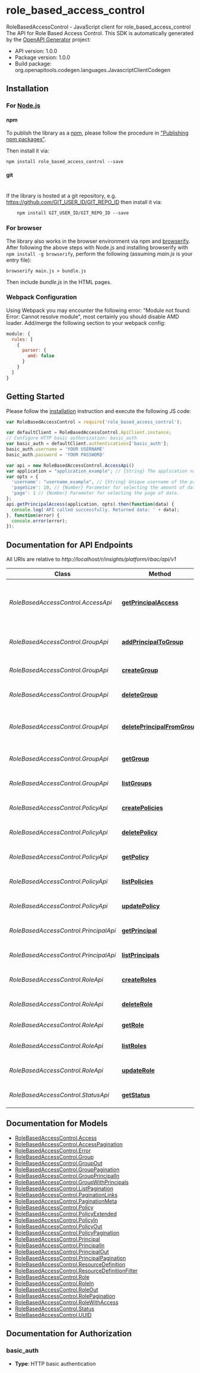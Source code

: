 # role_based_access_control

RoleBasedAccessControl - JavaScript client for role_based_access_control
The API for Role Based Access Control.
This SDK is automatically generated by the [OpenAPI Generator](https://openapi-generator.tech) project:

- API version: 1.0.0
- Package version: 1.0.0
- Build package: org.openapitools.codegen.languages.JavascriptClientCodegen

## Installation

### For [Node.js](https://nodejs.org/)

#### npm

To publish the library as a [npm](https://www.npmjs.com/),
please follow the procedure in ["Publishing npm packages"](https://docs.npmjs.com/getting-started/publishing-npm-packages).

Then install it via:

```shell
npm install role_based_access_control --save
```

#### git
#
If the library is hosted at a git repository, e.g.
https://github.com/GIT_USER_ID/GIT_REPO_ID
then install it via:

```shell
    npm install GIT_USER_ID/GIT_REPO_ID --save
```

### For browser

The library also works in the browser environment via npm and [browserify](http://browserify.org/). After following
the above steps with Node.js and installing browserify with `npm install -g browserify`,
perform the following (assuming *main.js* is your entry file):

```shell
browserify main.js > bundle.js
```

Then include *bundle.js* in the HTML pages.

### Webpack Configuration

Using Webpack you may encounter the following error: "Module not found: Error:
Cannot resolve module", most certainly you should disable AMD loader. Add/merge
the following section to your webpack config:

```javascript
module: {
  rules: [
    {
      parser: {
        amd: false
      }
    }
  ]
}
```

## Getting Started

Please follow the [installation](#installation) instruction and execute the following JS code:

```javascript
var RoleBasedAccessControl = require('role_based_access_control');

var defaultClient = RoleBasedAccessControl.ApiClient.instance;
// Configure HTTP basic authorization: basic_auth
var basic_auth = defaultClient.authentications['basic_auth'];
basic_auth.username = 'YOUR USERNAME'
basic_auth.password = 'YOUR PASSWORD'

var api = new RoleBasedAccessControl.AccessApi()
var application = "application_example"; // {String} The application name to obtain access for the principal
var opts = {
  'username': "username_example", // {String} Unique username of the principal to obtain access for
  'pageSize': 10, // {Number} Parameter for selecting the amount of data in a page.
  'page': 1 // {Number} Parameter for selecting the page of data.
};
api.getPrincipalAccess(application, opts).then(function(data) {
  console.log('API called successfully. Returned data: ' + data);
}, function(error) {
  console.error(error);
});


```

## Documentation for API Endpoints

All URIs are relative to *http://localhost/r/insights/platform/rbac/api/v1*

Class | Method | HTTP request | Description
------------ | ------------- | ------------- | -------------
*RoleBasedAccessControl.AccessApi* | [**getPrincipalAccess**](docs/AccessApi.md#getPrincipalAccess) | **GET** /access/ | Get the permitted access for a principal in the tenant
*RoleBasedAccessControl.GroupApi* | [**addPrincipalToGroup**](docs/GroupApi.md#addPrincipalToGroup) | **POST** /groups/{uuid}/principals/ | Add a principal to a group in the tenant
*RoleBasedAccessControl.GroupApi* | [**createGroup**](docs/GroupApi.md#createGroup) | **POST** /groups/ | Create a group in a tenant
*RoleBasedAccessControl.GroupApi* | [**deleteGroup**](docs/GroupApi.md#deleteGroup) | **DELETE** /groups/{uuid}/ | Delete a group in the tenant
*RoleBasedAccessControl.GroupApi* | [**deletePrincipalFromGroup**](docs/GroupApi.md#deletePrincipalFromGroup) | **DELETE** /groups/{uuid}/principals/ | Remove a principal from a group in the tenant
*RoleBasedAccessControl.GroupApi* | [**getGroup**](docs/GroupApi.md#getGroup) | **GET** /groups/{uuid}/ | Get a group in the tenant
*RoleBasedAccessControl.GroupApi* | [**listGroups**](docs/GroupApi.md#listGroups) | **GET** /groups/ | List the groups for a tenant
*RoleBasedAccessControl.PolicyApi* | [**createPolicies**](docs/PolicyApi.md#createPolicies) | **POST** /policies/ | Create a policy in a tenant
*RoleBasedAccessControl.PolicyApi* | [**deletePolicy**](docs/PolicyApi.md#deletePolicy) | **DELETE** /policies/{uuid}/ | Delete a policy in the tenant
*RoleBasedAccessControl.PolicyApi* | [**getPolicy**](docs/PolicyApi.md#getPolicy) | **GET** /policies/{uuid}/ | Get a policy in the tenant
*RoleBasedAccessControl.PolicyApi* | [**listPolicies**](docs/PolicyApi.md#listPolicies) | **GET** /policies/ | List the policies in the tenant
*RoleBasedAccessControl.PolicyApi* | [**updatePolicy**](docs/PolicyApi.md#updatePolicy) | **PUT** /policies/{uuid}/ | Update a policy in the tenant
*RoleBasedAccessControl.PrincipalApi* | [**getPrincipal**](docs/PrincipalApi.md#getPrincipal) | **GET** /principals/{username}/ | Get a principal in the tenant
*RoleBasedAccessControl.PrincipalApi* | [**listPrincipals**](docs/PrincipalApi.md#listPrincipals) | **GET** /principals/ | List the principals for a tenant
*RoleBasedAccessControl.RoleApi* | [**createRoles**](docs/RoleApi.md#createRoles) | **POST** /roles/ | Create a roles for a tenant
*RoleBasedAccessControl.RoleApi* | [**deleteRole**](docs/RoleApi.md#deleteRole) | **DELETE** /roles/{uuid}/ | Delete a role in the tenant
*RoleBasedAccessControl.RoleApi* | [**getRole**](docs/RoleApi.md#getRole) | **GET** /roles/{uuid}/ | Get a role in the tenant
*RoleBasedAccessControl.RoleApi* | [**listRoles**](docs/RoleApi.md#listRoles) | **GET** /roles/ | List the roles for a tenant
*RoleBasedAccessControl.RoleApi* | [**updateRole**](docs/RoleApi.md#updateRole) | **PUT** /roles/{uuid}/ | Update a Role in the tenant
*RoleBasedAccessControl.StatusApi* | [**getStatus**](docs/StatusApi.md#getStatus) | **GET** /status/ | Obtain server status


## Documentation for Models

 - [RoleBasedAccessControl.Access](docs/Access.md)
 - [RoleBasedAccessControl.AccessPagination](docs/AccessPagination.md)
 - [RoleBasedAccessControl.Error](docs/Error.md)
 - [RoleBasedAccessControl.Group](docs/Group.md)
 - [RoleBasedAccessControl.GroupOut](docs/GroupOut.md)
 - [RoleBasedAccessControl.GroupPagination](docs/GroupPagination.md)
 - [RoleBasedAccessControl.GroupPrincipalIn](docs/GroupPrincipalIn.md)
 - [RoleBasedAccessControl.GroupWithPrincipals](docs/GroupWithPrincipals.md)
 - [RoleBasedAccessControl.ListPagination](docs/ListPagination.md)
 - [RoleBasedAccessControl.PaginationLinks](docs/PaginationLinks.md)
 - [RoleBasedAccessControl.PaginationMeta](docs/PaginationMeta.md)
 - [RoleBasedAccessControl.Policy](docs/Policy.md)
 - [RoleBasedAccessControl.PolicyExtended](docs/PolicyExtended.md)
 - [RoleBasedAccessControl.PolicyIn](docs/PolicyIn.md)
 - [RoleBasedAccessControl.PolicyOut](docs/PolicyOut.md)
 - [RoleBasedAccessControl.PolicyPagination](docs/PolicyPagination.md)
 - [RoleBasedAccessControl.Principal](docs/Principal.md)
 - [RoleBasedAccessControl.PrincipalIn](docs/PrincipalIn.md)
 - [RoleBasedAccessControl.PrincipalOut](docs/PrincipalOut.md)
 - [RoleBasedAccessControl.PrincipalPagination](docs/PrincipalPagination.md)
 - [RoleBasedAccessControl.ResourceDefinition](docs/ResourceDefinition.md)
 - [RoleBasedAccessControl.ResourceDefinitionFilter](docs/ResourceDefinitionFilter.md)
 - [RoleBasedAccessControl.Role](docs/Role.md)
 - [RoleBasedAccessControl.RoleIn](docs/RoleIn.md)
 - [RoleBasedAccessControl.RoleOut](docs/RoleOut.md)
 - [RoleBasedAccessControl.RolePagination](docs/RolePagination.md)
 - [RoleBasedAccessControl.RoleWithAccess](docs/RoleWithAccess.md)
 - [RoleBasedAccessControl.Status](docs/Status.md)
 - [RoleBasedAccessControl.UUID](docs/UUID.md)


## Documentation for Authorization


### basic_auth

- **Type**: HTTP basic authentication

